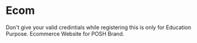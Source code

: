 # Ecom
Don't give your valid credintials while registering this is only for Education Purpose.
Ecommerce Website for POSH Brand.
